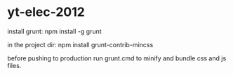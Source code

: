 yt-elec-2012
============

install grunt:
npm install -g grunt

in the project dir:
npm install grunt-contrib-mincss

before pushing to production run grunt.cmd to minify and bundle css and js files.

